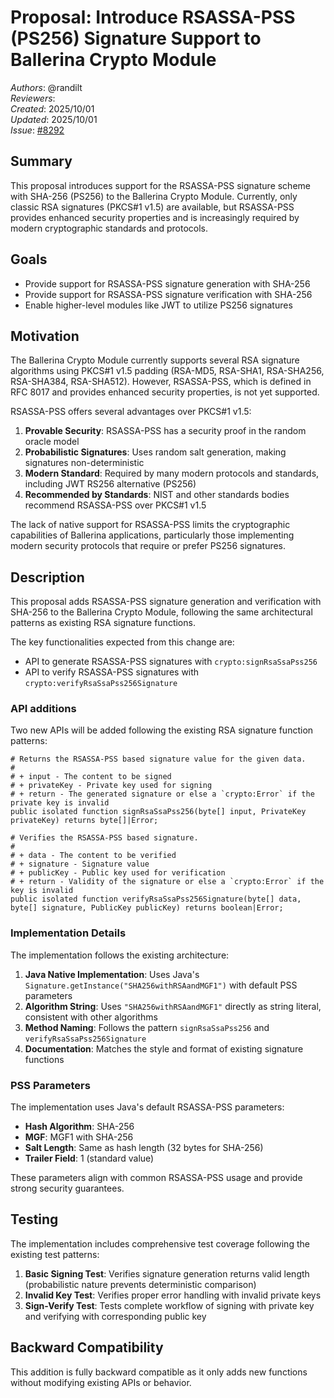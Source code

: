 # Proposal: Introduce RSASSA-PSS (PS256) Signature Support to Ballerina Crypto Module

_Authors_: @randilt  
_Reviewers_:  
_Created_: 2025/10/01  
_Updated_: 2025/10/01  
_Issue_: [#8292](https://github.com/ballerina-platform/ballerina-library/issues/8292)

## Summary

This proposal introduces support for the RSASSA-PSS signature scheme with SHA-256 (PS256) to the Ballerina Crypto Module. Currently, only classic RSA signatures (PKCS#1 v1.5) are available, but RSASSA-PSS provides enhanced security properties and is increasingly required by modern cryptographic standards and protocols.

## Goals

- Provide support for RSASSA-PSS signature generation with SHA-256
- Provide support for RSASSA-PSS signature verification with SHA-256
- Enable higher-level modules like JWT to utilize PS256 signatures

## Motivation

The Ballerina Crypto Module currently supports several RSA signature algorithms using PKCS#1 v1.5 padding (RSA-MD5, RSA-SHA1, RSA-SHA256, RSA-SHA384, RSA-SHA512). However, RSASSA-PSS, which is defined in RFC 8017 and provides enhanced security properties, is not yet supported.

RSASSA-PSS offers several advantages over PKCS#1 v1.5:

1. **Provable Security**: RSASSA-PSS has a security proof in the random oracle model
2. **Probabilistic Signatures**: Uses random salt generation, making signatures non-deterministic
3. **Modern Standard**: Required by many modern protocols and standards, including JWT RS256 alternative (PS256)
4. **Recommended by Standards**: NIST and other standards bodies recommend RSASSA-PSS over PKCS#1 v1.5

The lack of native support for RSASSA-PSS limits the cryptographic capabilities of Ballerina applications, particularly those implementing modern security protocols that require or prefer PS256 signatures.

## Description

This proposal adds RSASSA-PSS signature generation and verification with SHA-256 to the Ballerina Crypto Module, following the same architectural patterns as existing RSA signature functions.

The key functionalities expected from this change are:

- API to generate RSASSA-PSS signatures with `crypto:signRsaSsaPss256`
- API to verify RSASSA-PSS signatures with `crypto:verifyRsaSsaPss256Signature`

### API additions

Two new APIs will be added following the existing RSA signature function patterns:

```ballerina
# Returns the RSASSA-PSS based signature value for the given data.
#
# + input - The content to be signed
# + privateKey - Private key used for signing
# + return - The generated signature or else a `crypto:Error` if the private key is invalid
public isolated function signRsaSsaPss256(byte[] input, PrivateKey privateKey) returns byte[]|Error;
```

```ballerina
# Verifies the RSASSA-PSS based signature.
#
# + data - The content to be verified
# + signature - Signature value
# + publicKey - Public key used for verification
# + return - Validity of the signature or else a `crypto:Error` if the key is invalid
public isolated function verifyRsaSsaPss256Signature(byte[] data, byte[] signature, PublicKey publicKey) returns boolean|Error;
```

### Implementation Details

The implementation follows the existing architecture:

1. **Java Native Implementation**: Uses Java's `Signature.getInstance("SHA256withRSAandMGF1")` with default PSS parameters
2. **Algorithm String**: Uses `"SHA256withRSAandMGF1"` directly as string literal, consistent with other algorithms
3. **Method Naming**: Follows the pattern `signRsaSsaPss256` and `verifyRsaSsaPss256Signature`
4. **Documentation**: Matches the style and format of existing signature functions

### PSS Parameters

The implementation uses Java's default RSASSA-PSS parameters:

- **Hash Algorithm**: SHA-256
- **MGF**: MGF1 with SHA-256
- **Salt Length**: Same as hash length (32 bytes for SHA-256)
- **Trailer Field**: 1 (standard value)

These parameters align with common RSASSA-PSS usage and provide strong security guarantees.

## Testing

The implementation includes comprehensive test coverage following the existing test patterns:

1. **Basic Signing Test**: Verifies signature generation returns valid length (probabilistic nature prevents deterministic comparison)
2. **Invalid Key Test**: Verifies proper error handling with invalid private keys
3. **Sign-Verify Test**: Tests complete workflow of signing with private key and verifying with corresponding public key

## Backward Compatibility

This addition is fully backward compatible as it only adds new functions without modifying existing APIs or behavior.
